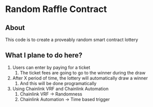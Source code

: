 # Random Raffle Contract

## About

This code is to create a proveably random smart contract lottery

## What I plane to do here?

1. Users can enter by paying for a ticket 
    1. The ticket fees are going to go to the winner during the draw
2. After X period of time, the lottery will automatically draw a winner
    1. And this will be done programatically
3. Using Chainlink VRF and Chainlink Automation
    1. Chainlink VRF -> Randomness 
    2. Chainlink Automation -> Time based trigger